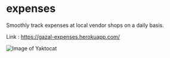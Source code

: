 # expenses
Smoothly track expenses at local vendor shops on a daily basis.


Link :
https://gazal-expenses.herokuapp.com/

![Image of Yaktocat](https://)
